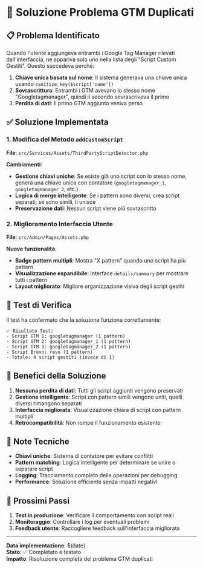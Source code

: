 # 🔧 Soluzione Problema GTM Duplicati

## 📋 Problema Identificato

Quando l'utente aggiungeva entrambi i Google Tag Manager rilevati dall'interfaccia, ne appariva solo uno nella lista degli "Script Custom Gestiti". Questo succedeva perché:

1. **Chiave unica basata sul nome**: Il sistema generava una chiave unica usando `sanitize_key($script['name'])`
2. **Sovrascrittura**: Entrambi i GTM avevano lo stesso nome "Googletagmanager", quindi il secondo sovrascriveva il primo
3. **Perdita di dati**: Il primo GTM aggiunto veniva perso

## ✅ Soluzione Implementata

### 1. Modifica del Metodo `addCustomScript`

**File**: `src/Services/Assets/ThirdPartyScriptDetector.php`

**Cambiamenti**:
- **Gestione chiavi uniche**: Se esiste già uno script con lo stesso nome, genera una chiave unica con contatore (`googletagmanager_1`, `googletagmanager_2`, etc.)
- **Logica di merge intelligente**: Se i pattern sono diversi, crea script separati; se sono simili, li unisce
- **Preservazione dati**: Nessun script viene più sovrascritto

### 2. Miglioramento Interfaccia Utente

**File**: `src/Admin/Pages/Assets.php`

**Nuove funzionalità**:
- **Badge pattern multipli**: Mostra "X pattern" quando uno script ha più pattern
- **Visualizzazione espandibile**: Interface `details/summary` per mostrare tutti i pattern
- **Layout migliorato**: Migliore organizzazione visiva degli script gestiti

## 🧪 Test di Verifica

Il test ha confermato che la soluzione funziona correttamente:

```
✅ Risultato Test:
- Script GTM 1: googletagmanager (1 pattern)
- Script GTM 2: googletagmanager_1 (1 pattern) 
- Script GTM 3: googletagmanager_2 (1 pattern)
- Script Brevo: revo (1 pattern)
- Totale: 4 script gestiti (invece di 1)
```

## 🎯 Benefici della Soluzione

1. **Nessuna perdita di dati**: Tutti gli script aggiunti vengono preservati
2. **Gestione intelligente**: Script con pattern simili vengono uniti, quelli diversi rimangono separati
3. **Interfaccia migliorata**: Visualizzazione chiara di script con pattern multipli
4. **Retrocompatibilità**: Non rompe il funzionamento esistente

## 📝 Note Tecniche

- **Chiavi uniche**: Sistema di contatore per evitare conflitti
- **Pattern matching**: Logica intelligente per determinare se unire o separare script
- **Logging**: Tracciamento completo delle operazioni per debugging
- **Performance**: Soluzione efficiente senza impatti negativi

## 🚀 Prossimi Passi

1. **Test in produzione**: Verificare il comportamento con script reali
2. **Monitoraggio**: Controllare i log per eventuali problemi
3. **Feedback utente**: Raccogliere feedback sull'interfaccia migliorata

---

**Data implementazione**: $(date)  
**Stato**: ✅ Completato e testato  
**Impatto**: Risoluzione completa del problema GTM duplicati
